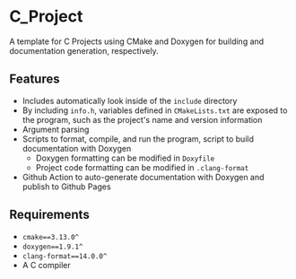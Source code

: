 # C_Project

A template for C Projects using CMake and Doxygen for building and documentation generation, respectively. 

## Features

- Includes automatically look inside of the `include` directory
- By including `info.h`, variables defined in `CMakeLists.txt` are exposed to the program, such as the project's name and version information
- Argument parsing
- Scripts to format, compile, and run the program, script to build documentation with Doxygen
	- Doxygen formatting can be modified in `Doxyfile`
	- Project code formatting can be modified in `.clang-format`
- Github Action to auto-generate documentation with Doxygen and publish to Github Pages

## Requirements

- `cmake==3.13.0^`
- `doxygen==1.9.1^`
- `clang-format==14.0.0^`
- A C compiler
